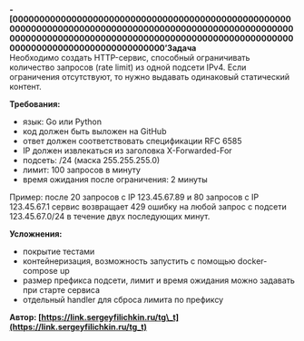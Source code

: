 **\-\[0000000000000000000000000000000000000000000000000000000000000000000000000000000000000000000000000000000000000000000000000000000000000000000000000000000000000000000000000000000000000000000’Задача**  
Необходимо создать HTTP-сервис, способный ограничивать количество запросов (rate limit) из одной подсети IPv4. Если ограничения отсутствуют, то нужно выдавать одинаковый статический контент.

**Требования:**

* язык: Go или Python  
* код должен быть выложен на GitHub  
* ответ должен соответствовать спецификации RFC 6585  
* IP должен извлекаться из заголовка X-Forwarded-For  
* подсеть: /24 (маска 255.255.255.0)  
* лимит: 100 запросов в минуту  
* время ожидания после ограничения: 2 минуты

Пример: после 20 запросов с IP 123.45.67.89 и 80 запросов с IP 123.45.67.1 сервис возвращает 429 ошибку на любой запрос с подсети 123.45.67.0/24 в течение двух последующих минут.

**Усложнения:**

* покрытие тестами  
* контейнеризация, возможность запустить с помощью docker-compose up  
* размер префикса подсети, лимит и время ожидания можно задавать при старте сервиса  
* отдельный handler для сброса лимита по префиксу

**Автор: [https://link.sergeyfilichkin.ru/tg\_t](https://link.sergeyfilichkin.ru/tg_t)**
